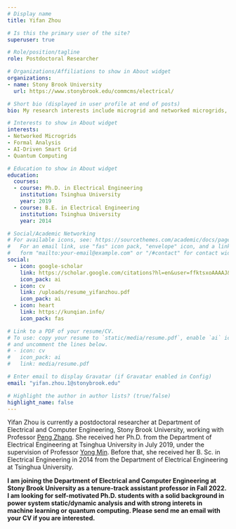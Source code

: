 ```yaml
---
# Display name
title: Yifan Zhou

# Is this the primary user of the site?
superuser: true

# Role/position/tagline
role: Postdoctoral Researcher

# Organizations/Affiliations to show in About widget
organizations:
- name: Stony Brook University
  url: https://www.stonybrook.edu/commcms/electrical/

# Short bio (displayed in user profile at end of posts)
bio: My research interests include microgrid and networked microgrids, formal analysis, AI-driven smart grid and quantum computing.

# Interests to show in About widget
interests:
- Networked Microgrids
- Formal Analysis
- AI-Driven Smart Grid
- Quantum Computing

# Education to show in About widget
education:
  courses:
  - course: Ph.D. in Electrical Engineering
    institution: Tsinghua University
    year: 2019
  - course: B.E. in Electrical Engineering
    institution: Tsinghua University
    year: 2014

# Social/Academic Networking
# For available icons, see: https://sourcethemes.com/academic/docs/page-builder/#icons
#   For an email link, use "fas" icon pack, "envelope" icon, and a link in the
#   form "mailto:your-email@example.com" or "/#contact" for contact widget.
social:
  - icon: google-scholar
    link: https://scholar.google.com/citations?hl=en&user=ffktsxoAAAAJ&view_op=list_works&sortby=pubdate
    icon_pack: ai
  - icon: cv
    link: /uploads/resume_yifanzhou.pdf
    icon_pack: ai
  - icon: heart
    link: https://kunqian.info/
    icon_pack: fas

# Link to a PDF of your resume/CV.
# To use: copy your resume to `static/media/resume.pdf`, enable `ai` icons in `params.toml`, 
# and uncomment the lines below.
# - icon: cv
#   icon_pack: ai
#   link: media/resume.pdf

# Enter email to display Gravatar (if Gravatar enabled in Config)
email: "yifan.zhou.1@stonybrook.edu"

# Highlight the author in author lists? (true/false)
highlight_name: false
---
```


Yifan Zhou is currently a postdoctoral researcher at Department of Electrical and Computer Engineering, Stony Brook University, working with Professor [Peng Zhang](http://www.ece.stonybrook.edu/~pzhang/index.html). She received her Ph.D. from the Department of Electrical Engineering at Tsinghua University in July 2019, under the supervision of Professor [Yong Min](https://www.eea.tsinghua.edu.cn/en/info/1100/1944.htm). Before that, she received her B. Sc. in Electrical Engineering in 2014 from the Department of Electrical Engineering at Tsinghua University.

**I am joining the Department of Electrical and Computer Engineering at Stony Brook University as a tenure-track assistant professor in Fall 2022. I am looking for self-motivated Ph.D. students with a solid background in power system static/dynamic analysis and with strong interets in machine learning or quantum computing. Please send me an email with your CV if you are interested.**

